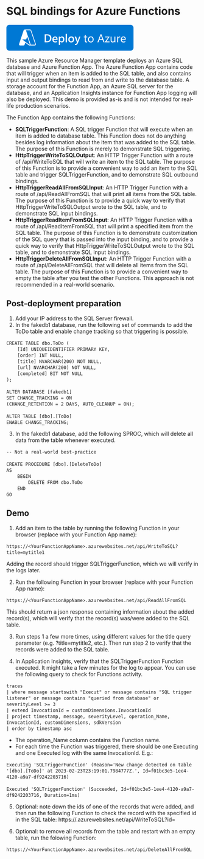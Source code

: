 
# SQL bindings for Azure Functions

[![Deploy To Azure](https://raw.githubusercontent.com/Azure/azure-quickstart-templates/master/1-CONTRIBUTION-GUIDE/images/deploytoazure.svg?sanitize=true)](https://portal.azure.com/#create/Microsoft.Template/uri/https%3A%2F%2Fraw.githubusercontent.com%2Fgabesmsft%2Fsqlfunctions%2Fmaster%2Fdeploy%2Fazuredeploy.json)

This sample Azure Resource Manager template deploys an Azure SQL database and Azure Function App. The Azure Function App contains code that will trigger when an item is added to the SQL table, and also contains input and output bindings to read from and write to the database table.
A storage account for the Function App, an Azure SQL server for the database, and an Application Insights instance for Function App logging will also be deployed. This demo is provided as-is and is not intended for real-life production scenarios.

The Function App contains the following Functions:
- **SQLTriggerFunction**: A SQL trigger Function that will execute when an item is added to database table. This Function does not do anything besides log information about the item that was added to the SQL table. The purpose of this Function is merely to demonstrate SQL triggering.
- **HttpTriggerWriteToSQLOutput**: An HTTP Trigger Function with a route of /api/WriteToSQL that will write an item to the SQL table. The purpose of this Function is to provide a convenient way to add an item to the SQL table and trigger SQLTriggerFunction, and to demonstrate SQL outbound bindings.
- **HttpTriggerReadAllFromSQLInput**: An HTTP Trigger Function with a route of /api/ReadAllFromSQL that will print all items from the SQL table. The purpose of this Function is to provide a quick way to verify that HttpTriggerWriteToSQLOutput wrote to the SQL table, and to demonstrate SQL input bindings.
- **HttpTriggerReadItemFromSQLInput**: An HTTP Trigger Function with a route of /api/ReadItemFromSQL that will print a specified item from the SQL table. The purpose of this Function is to demonstrate customization of the SQL query that is passed into the input binding, and to provide a quick way to verify that HttpTriggerWriteToSQLOutput wrote to the SQL table, and to demonstrate SQL input bindings.
- **HttpTriggerDeleteAllFromSQLInput**: An HTTP Trigger Function with a route of /api/DeleteAllFromSQL that will delete all items from the SQL table. The purpose of this Function is to provide a convenient way to empty the table after you test the other Functions. This approach is not recommended in a real-world scenario.

## Post-deployment preparation

1. Add your IP address to the SQL Server firewall.
2. In the fakedb1 database, run the following set of commands to add the ToDo table and enable change tracking so that triggering is possible.

```
CREATE TABLE dbo.ToDo (
    [Id] UNIQUEIDENTIFIER PRIMARY KEY,
    [order] INT NULL,
    [title] NVARCHAR(200) NOT NULL,
    [url] NVARCHAR(200) NOT NULL,
    [completed] BIT NOT NULL
);

ALTER DATABASE [fakedb1]
SET CHANGE_TRACKING = ON
(CHANGE_RETENTION = 2 DAYS, AUTO_CLEANUP = ON);

ALTER TABLE [dbo].[ToDo]
ENABLE CHANGE_TRACKING;

```

3. In the fakedb1 database, add the following SPROC, which will delete all data from the table whenever executed.
```
-- Not a real-world best-practice

CREATE PROCEDURE [dbo].[DeleteToDo]
AS
    BEGIN
        DELETE FROM dbo.ToDo
    END
GO
```

## Demo

1. Add an item to the table by running the following Function in your browser (replace <YourFunctionAppName> with your Function App name):

```
https://<YourFunctionAppName>.azurewebsites.net/api/WriteToSQL?title=mytitle1
```

Adding the record should trigger SQLTriggerFunction, which we will verify in the logs later.

2. Run the following Function in your browser (replace <YourFunctionAppName> with your Function App name):

```
https://<YourFunctionAppName>.azurewebsites.net/api/ReadAllFromSQL
```

This should return a json response containing information about the added record(s), which will verify that the record(s) was/were added to the SQL table.

3. Run steps 1 a few more times, using different values for the title query parameter (e.g. ?title=mytitle2, etc.). Then run step 2 to verify that the records were added to the SQL table.

4. In Application Insights, verify that the SQLTriggerFunction Function executed. It might take a few minutes for the log to appear. You can use the following query to check for Functions activity.
```
traces
| where message startswith "Execut" or message contains "SQL trigger listener" or message contains "queried from database" or  severityLevel >= 3
| extend InvocationId = customDimensions.InvocationId
| project timestamp, message, severityLevel, operation_Name, InvocationId, customDimensions, sdkVersion
| order by timestamp asc
```

- The operation_Name column contains the Function name. 
- For each time the Function was triggered, there should be one Executing and one Executed log with the same InvocationId. E.g.:
```
Executing 'SQLTriggerFunction' (Reason='New change detected on table '[dbo].[ToDo]' at 2023-02-23T23:19:01.7984777Z.', Id=f01bc3e5-1ee4-4120-a9a7-df9242203716)

Executed 'SQLTriggerFunction' (Succeeded, Id=f01bc3e5-1ee4-4120-a9a7-df9242203716, Duration=1ms)
```


5. Optional: note down the ids of one of the records that were added, and then run the following Function to check the record with the specified id in the SQL table:
https://<YourFunctionAppName>.azurewebsites.net/api/WriteToSQL?id=<replace with record id>

6. Optional: to remove all records from the table and restart with an empty table, run the folowing Function:

```
https://<YourFunctionAppName>.azurewebsites.net/api/DeleteAllFromSQL
```